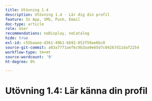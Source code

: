 ```yaml
---
title: Utövning 1.4
description: Utövning 1.4 - Lär dig din profil
feature: In App, SMS, Push, Email
doc-type: article
role: User
recommendations: noDisplay, noCatalog
hide: true
exl-id: c55baaee-d361-49b1-bb92-852f59ae6bc0
source-git-commit: a03a7771aef6c9b3aa9e65d7c04267d11daf2254
workflow-type: tm+mt
source-wordcount: '9'
ht-degree: 0%

---
```


# Utövning 1.4: Lär känna din profil
